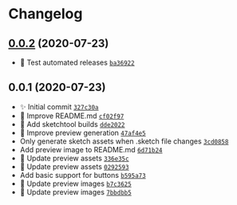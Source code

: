 # Changelog

## [0.0.2](https://github.com/jessedobbelaere/tailwindcss-sketch-kit/compare/0.0.1...0.0.2) (2020-07-23)

- 🔖 Test automated releases [`ba36922`](https://github.com/jessedobbelaere/tailwindcss-sketch-kit/commit/ba36922f35b08ccd07d1abc32c853638f49bd145)

## 0.0.1 (2020-07-23)

- ✨ Initial commit [`327c30a`](https://github.com/jessedobbelaere/tailwindcss-sketch-kit/commit/327c30a7a68fdce1a77830853bbc8dcf8f6b7543)
- 📝 Improve README.md [`cf02f97`](https://github.com/jessedobbelaere/tailwindcss-sketch-kit/commit/cf02f979bf1af9616c477d7ea684f9b0364ed284)
- 👷 Add sketchtool builds [`dde2022`](https://github.com/jessedobbelaere/tailwindcss-sketch-kit/commit/dde202294317e98e6c4fb9ddfdef2404202c71e0)
- 👷 Improve preview generation [`47af4e5`](https://github.com/jessedobbelaere/tailwindcss-sketch-kit/commit/47af4e5690a403212d8242b6c0c3cea15993c435)
- Only generate sketch assets when .sketch file changes [`3cd0858`](https://github.com/jessedobbelaere/tailwindcss-sketch-kit/commit/3cd08581fd815b75d475d850824225a1230a6d85)
- Add preview image to README.md [`6d71b24`](https://github.com/jessedobbelaere/tailwindcss-sketch-kit/commit/6d71b246d4a9a3da0102192bdbb3db876c81c6fa)
- 🎨 Update preview assets [`336e35c`](https://github.com/jessedobbelaere/tailwindcss-sketch-kit/commit/336e35c731904853efd9ea1f94684488d4a24a20)
- 🎨 Update preview assets [`0292593`](https://github.com/jessedobbelaere/tailwindcss-sketch-kit/commit/0292593f597f0b4846d63bf78c662391c1db6053)
- Add basic support for buttons [`b595a73`](https://github.com/jessedobbelaere/tailwindcss-sketch-kit/commit/b595a7386b5c9d766de53c3eb6803e4037b77d32)
- 🎨 Update preview images [`b7c3625`](https://github.com/jessedobbelaere/tailwindcss-sketch-kit/commit/b7c36250c7d4fe91d45664b9e8bc1743d48af69e)
- 🎨 Update preview images [`7bbdbb5`](https://github.com/jessedobbelaere/tailwindcss-sketch-kit/commit/7bbdbb5c8d7519df70de08f311dbdd4a738b68ec)
